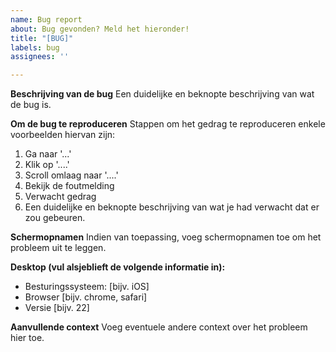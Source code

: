 ```yaml
---
name: Bug report
about: Bug gevonden? Meld het hieronder!
title: "[BUG]"
labels: bug
assignees: ''

---
```


**Beschrijving van de bug**
Een duidelijke en beknopte beschrijving van wat de bug is.

**Om de bug te reproduceren**
Stappen om het gedrag te reproduceren enkele voorbeelden hiervan zijn:

1. Ga naar '...'
2. Klik op '....'
3. Scroll omlaag naar '....'
4. Bekijk de foutmelding
5. Verwacht gedrag
6. Een duidelijke en beknopte beschrijving van wat je had verwacht dat er zou gebeuren.

**Schermopnamen**
Indien van toepassing, voeg schermopnamen toe om het probleem uit te leggen.

**Desktop (vul alsjeblieft de volgende informatie in):**

- Besturingssysteem: [bijv. iOS]
- Browser [bijv. chrome, safari]
- Versie [bijv. 22]

**Aanvullende context**
Voeg eventuele andere context over het probleem hier toe.
